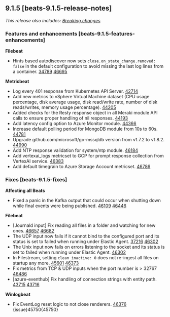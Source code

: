 ## 9.1.5 [beats-9.1.5-release-notes]

_This release also includes: [Breaking changes](/release-notes/breaking-changes.md#beats-9.1.5-breaking-changes)_

### Features and enhancements [beats-9.1.5-features-enhancements]

**Filebeat**

- Hints based autodiscover now sets `close.on_state_change.removed: false` in the default configuration to avoid missing the last log lines from a container. [34789]({{beats-issue}}34789) [46695]({{beats-pull}}46695)

**Metricbeat**

- Log every 401 response from Kubernetes API Server. [42714]({{beats-pull}}42714)
- Add new metrics to vSphere Virtual Machine dataset (CPU usage percentage, disk average usage, disk read/write rate, number of disk reads/writes, memory usage percentage). [44205]({{beats-pull}}44205)
- Added checks for the Resty response object in all Meraki module API calls to ensure proper handling of nil responses. [44193]({{beats-pull}}44193)
- Add latency config option to Azure Monitor module. [44366]({{beats-pull}}44366)
- Increase default polling period for MongoDB module from 10s to 60s. [44781]({{beats-pull}}44781)
- Upgrade github.com/microsoft/go-mssqldb version from v1.7.2 to v1.8.2. [44990]({{beats-pull}}44990)
- Add NTP response validation for system/ntp module. [46184]({{beats-pull}}46184)
- Add vertexai_logs metricset to GCP for prompt response collection from VertexAI service. [46383]({{beats-pull}}46383)
- Add default timegrain to Azure Storage Account metricset. [46786]({{beats-pull}}46786)

### Fixes [beats-9.1.5-fixes]

**Affecting all Beats**

- Fixed a panic in the Kafka output that could occur when shutting down while final events were being published. [46109]({{beats-issue}}46109) [46446]({{beats-pull}}46446)

**Filebeat**

- [Journald input] Fix reading all files in a folder and watching for new ones. [46657]({{beats-issue}}46657) [46682]({{beats-pull}}46682)
- The UDP input now fails if it cannot bind to the configured port and its status is set to failed when running under Elastic Agent. [37216]({{beats-issue}}37216) [46302]({{beats-pull}}46302)
- The Unix input now fails on errors listening to the socket and its status is set to failed when running under Elastic Agent. [46302]({{beats-pull}}46302)
- In Filestream, setting `clean_inactive: 0` does not re-ingest all files on startup any more. [45601]({{beats-issue}}45601) [46373]({{beats-pull}}46373)
- Fix metrics from TCP & UDP inputs when the port number is > 32767 [46486]({{beats-pull}}46486)
- [azure-eventhub] Fix handling of connection strings with entity path. [43715]({{beats-issue}}43715) [43716]({{beats-pull}}43716)

**Winlogbeat**

- Fix EventLog reset logic to not close renderers. [46376]({{beats-pull}}46376) {issue}45750{45750}
